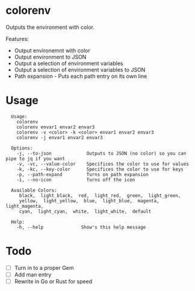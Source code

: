 # colorenv
Outputs the environment with color.

Features:
* Output environemnt with color
* Output environment to JSON
* Output a selection of environment variables
* Output a selection of environment variables to JSON
* Path expansion - Puts each path entry on its own line

# Usage

```
  Usage: 
    colorenv
    colorenv envar1 envar2 envar3
    colorenv -v <color> -k <color> envar1 envar2 envar3
    colorenv -j envar1 envar2 envar3

  Options:
    -j, --to-json             Outputs to JSON (no color) so you can pipe to jq if you want
    -v, -vc, --value-color    Specifices the color to use for values
    -k, -kc, --key-color      Specifices the color to use for keys
    -p, --path-expand         Turns on path expansion
    -i, --no-icon             Turns off the icon

  Available Colors:
     black,  light_black,  red,  light_red,  green,  light_green, 
     yellow,  light_yellow,  blue,  light_blue,  magenta,  light_magenta, 
     cyan,  light_cyan,  white,  light_white,  default

  Help:
    -h, --help              Show's this help message
```

# Todo
- [ ] Turn in to a proper Gem
- [ ] Add man entry
- [ ] Rewrite in Go or Rust for speed
